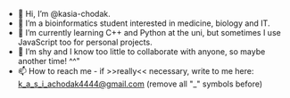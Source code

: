 - 👋 Hi, I’m @kasia-chodak.
- 👀 I’m a bioinformatics student interested in medicine, biology and IT.
- 🌱 I’m currently learning C++ and Python at the uni, but sometimes I use JavaScript too for personal projects. 
- 💞️ I’m shy and I know too little to collaborate with anyone, so maybe another time! ^^"
- 📫 How to reach me - if >>really<< necessary, write to me here: k_a_s_i_achodak4444@gmail.com (remove all "_" symbols before)
